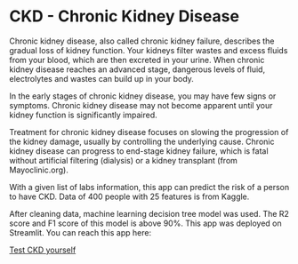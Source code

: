# CKD - Chronic Kidney Disease
Chronic kidney disease, also called chronic kidney failure, describes the gradual loss of kidney function. Your kidneys filter wastes and excess fluids from your blood, which are then excreted in your urine. When chronic kidney disease reaches an advanced stage, dangerous levels of fluid, electrolytes and wastes can build up in your body.

In the early stages of chronic kidney disease, you may have few signs or symptoms. Chronic kidney disease may not become apparent until your kidney function is significantly impaired.

Treatment for chronic kidney disease focuses on slowing the progression of the kidney damage, usually by controlling the underlying cause. Chronic kidney disease can progress to end-stage kidney failure, which is fatal without artificial filtering (dialysis) or a kidney transplant (from Mayoclinic.org).

With a given list of labs information, this app can predict the risk of a person to have CKD.
Data of 400 people with 25 features is from Kaggle.

After cleaning data, machine learning decision tree model was used. The R2 score and F1 score of this model is above 90%.
This app was deployed on Streamlit.
You can reach this app here:

[Test CKD yourself](https://share.streamlit.io/3jcn/ckd/main/main.py)
